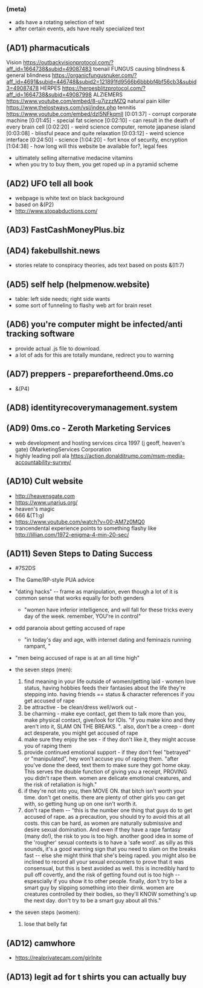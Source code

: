 ### (meta)
  - ads have a rotating selection of text
  - after certain events, ads have really specialized text

## (AD1) pharmacuticals
  Vision
    https://outbackvisionprotocol.com/?aff_id=1664738&subid=49087483
  toenail FUNGUS causing blindness & general blindness
    https://organicfungusnuker.com/?aff_id=4691&subid=446748&subid2=121891fd9566b6bbbbf4bf56cb3&subid3=49087478
  HERPES
    https://herpesblitzprotocol.com/?aff_id=1664738&subid=49087998
  ALZIEMERS
    https://www.youtube.com/embed/8-u7izzzMZQ
  natural pain killer
    https://www.thelostways.com/vsl/index.php
  tennitis
      https://www.youtube.com/embed/dzl5NFkqmII
        [0:01:37] - corrupt corporate machine
        [0:01:45] - special fat science
        [0:02:10] - can result in the death of every brain cell
        [0:02:20] - weird science computer, remote japanese island
        [0:03:08] - blissful peace and quite relaxation
        [0:03:12] - weird science interface
        [0:24:50] - science
        [1:04:20] - fort knox of security, encryption
        [1:04:38] - how long will this website be available for?, legal fees
  - ultimately selling alternative medacine vitamins
  - when you try to buy them, you get roped up in a pyramid scheme

## (AD2) UFO tell all book
  - webpage is white text on black background
  - based on &(P2)
  - http://www.stopabductions.com/

## (AD3) FastCashMoneyPlus.biz

## (AD4) fakebullshit.news
  - stories relate to conspiracy theories, ads text based on posts &(I1:7)

## (AD5) self help (helpmenow.website)
  - table: left side needs; right side wants
  - some sort of funneling to flashy web art for brain reset

## (AD6) you're computer might be infected/anti tracking software
  - provide actual .js file to download.
  - a lot of ads for this are totally mundane, redirect you to warning

## (AD7) preppers - preparefortheend.0ms.co
  - &(P4)

## (AD8) identityrecoverymanagement.system

## (AD9) 0ms.co - Zeroth Marketing Services
  - web development and hosting services circa 1997 (j geoff, heaven's gate) 0MarketingServices Corporation
  - highly leading poll ala https://action.donaldjtrump.com/msm-media-accountability-survey/


## (AD10) Cult website
  - http://heavensgate.com
  - https://www.unarius.org/
  - heaven's magic
  - 666 &(T1:g)
  - https://www.youtube.com/watch?v=00-AM7z0MQ0
  - trancendental experience points to something flashy like http://lillian.com/1972-enigma-4-min-20-sec/

## (AD11) Seven Steps to Dating Success
  - #7S2DS
  - The Game/RP-style PUA advice
  - "dating hacks" -- frame as manipulation, even though a lot of it is common sense that works equally for both genders
    - "women have inferior intelligence, and will fall for these tricks every day of the week. remember, YOU're in control"
  - odd paranoia about getting accused of rape
    - "in today's day and age, with internet dating and feminazis running rampant, "
  - "men being accused of rape is at an all time high"
  - the seven steps (men):
    1. find meaning in your life outside of women/getting laid - women love status, having hobbies feeds their fantasies about the life they're stepping into. having friends == status & character references if you get accused of rape
    2. be attractive - be clean/dress well/work out -
    3. be charming - make eye contact, get them to talk more than you, make physical contact, give/look for IOIs. "if you make kino and they aren't into it, SLAM ON THE BREAKS. ". also, don't be a creep - dont act desperate, you might get accused of rape
    4. make sure they enjoy the sex - if they don't like it, they might accuse you of raping them
    5. provide continued emotional support - if they don't feel "betrayed" or "manipulated", hey won't accuse you of raping them. "after you've done the deed, text them to make sure they got home okay. This serves the double function of giving you a receipt, PROVING you didn't rape them. women are delicate emotional creatures, and the risk of retaliation is high."
    6. if they're not into you, then MOVE ON. that bitch isn't worth your time. don't get oneitis. there are plenty of other girls you can get with, so getting hung up on one isn't worth it.
    7. don't rape them -- "this is the number one thing that guys do to get accused of rape. as a precaution, you should try to avoid this at all costs. this can be hard, as women are naturally submissive and desire sexual domination. And even if they have a rape fantasy (many do!), the risk to you is too high. another good idea in some of the 'rougher' sexual contexts is to have a 'safe word'. as silly as this sounds, it's a good warning sign that you need to slam on the breaks fast -- else she might think that she's being raped. you might also be inclined to record all your sexual encounters to prove that it was consensual, but this is best avoided as well. this is incredibly hard to pull off covertly, and the risk of getting found out is too high -- espescially if you show it to other people. finally, don't try to be a smart guy by slipping something into their dirnk. women are creatures controlled by their bodies, so they'll KNOW something's up the next day. don't try to be a smart guy about all this."

  - the seven steps (women):
    1. lose that belly fat

## (AD12) camwhore
  - https://realprivatecam.com/girlnite

## (AD13) legit ad for t shirts you can actually buy
